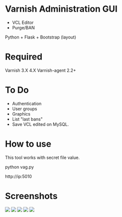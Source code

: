 Varnish Administration GUI 
==========================

* VCL Editor
* Purge/BAN

Python + Flask + Bootstrap (layout)

Required
========

Varnish 3.X 4.X
Varnish-agent 2.2+

To Do
=====

* Authentication
* User groups
* Graphics
* List "last bans"
* Save VCL edited on MySQL.

How to use
==========

This tool works with secret file value.

python vag.py

http://ip:5010

Screenshots
==========
![](http://i57.tinypic.com/scynox.png)
![](http://i62.tinypic.com/cryxj.png)
![](http://i58.tinypic.com/2z7j5lx.png)
![](http://i60.tinypic.com/2n1f20z.png)
![](http://s21.postimg.org/vzdv39r47/tela_editor.png)
